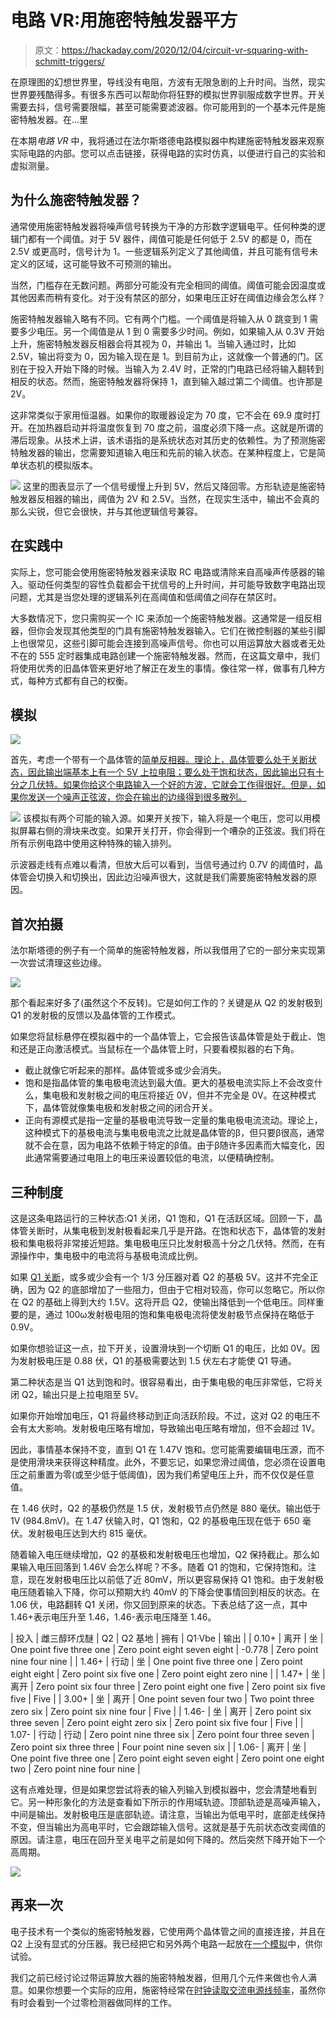 # 电路 VR:用施密特触发器平方

> 原文：<https://hackaday.com/2020/12/04/circuit-vr-squaring-with-schmitt-triggers/>

在原理图的幻想世界里，导线没有电阻，方波有无限急剧的上升时间。当然，现实世界要残酷得多。有很多东西可以帮助你将狂野的模拟世界驯服成数字世界。开关需要去抖，信号需要限幅，甚至可能需要滤波器。你可能用到的一个基本元件是施密特触发器。在…里

在本期*电路 VR* 中，我将通过在法尔斯塔德电路模拟器中构建施密特触发器来观察实际电路的内部。您可以点击链接，获得电路的实时仿真，以便进行自己的实验和虚拟测量。

## 为什么施密特触发器？

通常使用施密特触发器将噪声信号转换为干净的方形数字逻辑电平。任何种类的逻辑门都有一个阈值。对于 5V 器件，阈值可能是任何低于 2.5V 的都是 0，而在 2.5V 或更高时，信号计为 1。一些逻辑系列定义了其他阈值，并且可能有信号未定义的区域，这可能导致不可预测的输出。

当然，门槛存在无数问题。两部分可能没有完全相同的阈值。阈值可能会因温度或其他因素而稍有变化。对于没有禁区的部分，如果电压正好在阈值边缘会怎么样？

施密特触发器输入略有不同。它有两个门槛。一个阈值是将输入从 0 跳变到 1 需要多少电压。另一个阈值是从 1 到 0 需要多少时间。例如，如果输入从 0.3V 开始上升，施密特触发器反相器会将其视为 0，并输出 1。当输入通过时，比如 2.5V，输出将变为 0，因为输入现在是 1。到目前为止，这就像一个普通的门。区别在于投入开始下降的时候。当输入为 2.4V 时，正常的门电路已经将输入翻转到相反的状态。然而，施密特触发器将保持 1，直到输入越过第二个阈值。也许那是 2V。

这非常类似于家用恒温器。如果你的取暖器设定为 70 度，它不会在 69.9 度时打开。在加热器启动并将温度恢复到 70 度之前，温度必须下降一点。这就是所谓的滞后现象。从技术上讲，该术语指的是系统状态对其历史的依赖性。为了预测施密特触发器的输出，您需要知道输入电压和先前的输入状态。在某种程度上，它是简单状态机的模拟版本。

[![](img/1af45b1f17c24a1776f50dfb499dd4da.png)](https://hackaday.com/wp-content/uploads/2020/10/schmitt-1.png) 这里的图表显示了一个信号缓慢上升到 5V，然后又降回零。方形轨迹是施密特触发器反相器的输出，阈值为 2V 和 2.5V。当然，在现实生活中，输出不会真的那么尖锐，但它会很快，并与其他逻辑信号兼容。

## 在实践中

实际上，您可能会使用施密特触发器来读取 RC 电路或清除来自高噪声传感器的输入。驱动任何类型的容性负载都会干扰信号的上升时间，并可能导致数字电路出现问题，尤其是当您处理的逻辑系列在高阈值和低阈值之间存在禁区时。

大多数情况下，您只需购买一个 IC 来添加一个施密特触发器。这通常是一组反相器，但你会发现其他类型的门具有施密特触发器输入。它们在微控制器的某些引脚上也很常见，这些引脚可能会连接到高噪声信号。你也可以用运算放大器或者无处不在的 555 定时器集成电路创建一个施密特触发器。然而，在这篇文章中，我们将使用优秀的旧晶体管来更好地了解正在发生的事情。像往常一样，做事有几种方式，每种方式都有自己的权衡。

## 模拟

[![](img/bda48342c4fc12365dd41fe1005fc8ee.png)](https://hackaday.com/wp-content/uploads/2020/10/schmitt0.png)

首先，考虑一个带有一个晶体管的[简单反相器。理论上，晶体管要么处于关断状态，因此输出端基本上有一个 5V 上拉电阻；要么处于饱和状态，因此输出只有十分之几伏特。如果你给这个电路输入一个好的方波，它就会工作得很好。但是，如果你发送一个噪声正弦波，你会在输出的边缘得到很多散列。](http://tinyurl.com/yyawzsey)

[![](img/b7ac3ca96714e86c225cdccb276d8853.png)](https://hackaday.com/wp-content/uploads/2020/10/schmitt0a.png) 该模拟有两个可能的输入源。如果开关按下，输入将是一个电压，您可以用模拟屏幕右侧的滑块来改变。如果开关打开，你会得到一个嘈杂的正弦波。我们将在所有示例电路中使用这种特殊的输入排列。

示波器走线有点难以看清，但放大后可以看到，当信号通过约 0.7V 的阈值时，晶体管会切换入和切换出，因此边沿噪声很大，这就是我们需要施密特触发器的原因。

## 首次拍摄

法尔斯塔德的例子有一个简单的施密特触发器，所以我借用了它的一部分来实现第一次尝试清理这些边缘。

[![](img/d5fcf4f874c4d30b359ef803fe8f9bfa.png)](https://hackaday.com/wp-content/uploads/2020/10/schmitt1.png)

那个看起来好多了(虽然这个不反转)。它是如何工作的？关键是从 Q2 的发射极到 Q1 的发射极的反馈以及晶体管的工作模式。

如果您将鼠标悬停在模拟器中的一个晶体管上，它会报告该晶体管是处于截止、饱和还是正向激活模式。当鼠标在一个晶体管上时，只要看模拟器的右下角。

*   截止就像它听起来的那样。晶体管或多或少会消失。
*   饱和是指晶体管的集电极电流达到最大值。更大的基极电流实际上不会改变什么，集电极和发射极之间的电压将接近 0V，但并不完全是 0V。在这种模式下，晶体管就像集电极和发射极之间的闭合开关。
*   正向有源模式是指一定量的基极电流导致一定量的集电极电流流动。理论上，这种模式下的基极电流与集电极电流之比就是晶体管的β，但只要β很高，通常就不会在意，因为电路不依赖于特定的β值。由于β随许多因素而大幅变化，因此通常需要通过电阻上的电压来设置较低的电流，以便精确控制。

## 三种制度

这是这条电路运行的三种状态:Q1 关闭，Q1 饱和，Q1 在活跃区域。回顾一下，晶体管关断时，从集电极到发射极看起来几乎是开路。在饱和状态下，晶体管的发射极和集电极将非常接近短路。集电极电压只比发射极高十分之几伏特。然而，在有源操作中，集电极中的电流将与基极电流成比例。

如果 [Q1 关断](http://tinyurl.com/y29zf7rq)，或多或少会有一个 1/3 分压器对着 Q2 的基极 5V。这并不完全正确，因为 Q2 的底部增加了一些阻力，但由于它相对较高，你可以忽略它。所以你在 Q2 的基础上得到大约 1.5V。这将开启 Q2，使输出降低到一个低电压。同样重要的是，通过 100ω发射极电阻的饱和集电极电流将使发射极节点保持在略低于 0.9V。

如果你想验证这一点，拉下开关，设置滑块到一个切断 Q1 的电压，比如 0V。因为发射极电压是 0.88 伏，Q1 的基极需要达到 1.5 伏左右才能使 Q1 导通。

第二种状态是当 Q1 达到饱和时。很容易看出，由于集电极的电压非常低，它将关闭 Q2，输出只是上拉电阻至 5V。

如果你开始增加电压，Q1 将最终移动到正向活跃阶段。不过，这对 Q2 的电压不会有太大影响。发射极电压略有增加，导致输出电压略有增加，但不会超过 1V。

因此，事情基本保持不变，直到 Q1 在 1.47V 饱和。您可能需要编辑电压源，而不是使用滑块来获得这种精度。此外，不要忘记，如果您滑过阈值，您必须在设置电压之前重置为零(或至少低于低阈值)，因为我们希望电压上升，而不仅仅是任意值。

在 1.46 伏时，Q2 的基极仍然是 1.5 伏，发射极节点仍然是 880 毫伏。输出低于 1V (984.8mV)。在 1.47 伏输入时，Q1 饱和，Q2 的基极电压现在低于 650 毫伏。发射极电压达到大约 815 毫伏。

随着输入电压继续增加，Q2 的基极和发射极电压也增加，Q2 保持截止。那么如果输入电压回落到 1.46V 会怎么样呢？不多。随着 Q1 的饱和，它保持饱和。注意，现在发射极电压比以前低了近 80mV，所以更容易保持 Q1 饱和。由于发射极电压随着输入下降，你可以预期大约 40mV 的下降会使事情回到相反的状态。在 1.06 伏，电路翻转 Q1 关闭，你又回到原来的状态。下表总结了这一点，其中 1.46+表示电压升至 1.46，1.46-表示电压降至 1.46。

| 投入 | 雌三醇环戊醚 | Q2 | Q2 基地 | 拥有 | Q1·Vbe | 输出 |
| 0.10+ | 离开 | 坐 | One point five three one | Zero point eight seven eight | -0.778 | Zero point nine four nine |
| 1.46+ | 行动 | 坐 | One point five three one | Zero point eight eight | Zero point six five one | Zero point eight zero nine |
| 1.47+ | 坐 | 离开 | Zero point six four three | Zero point eight one five | Zero point six five five | Five |
| 3.00+ | 坐 | 离开 | One point seven four two | Two point three zero six | Zero point six nine four | Five |
| 1.46- | 坐 | 离开 | Zero point six three seven | Zero point eight zero six | Zero point six five four | Five |
| 1.07- | 行动 | 行动 | Zero point nine three six | Zero point four three seven | Zero point six three three | Four point nine seven six |
| 1.06- | 离开 | 坐 | One point five three one | Zero point eight seven eight | Zero point one eight two | Zero point nine four nine |

这有点难处理，但是如果您尝试将表的输入列输入到模拟器中，您会清楚地看到它。另一种形象化的方法是查看如下所示的作用域轨迹。顶部轨迹是高噪声输入，中间是输出。发射极电压是底部轨迹。请注意，当输出为低电平时，底部走线保持不变，但当输出为高电平时，它会跟踪输入信号。这就是基于先前状态改变阈值的原因。请注意，电压在回升至关电平之前是如何下降的。然后突然下降开始下一个高周期。

[![](img/440f842cecec52b4764db1798230a998.png)](https://hackaday.com/wp-content/uploads/2020/10/scope.png)

## 再来一次

电子技术有一个类似的施密特触发器，它使用两个晶体管之间的直接连接，并且在 Q2 上没有显式的分压器。我已经把它和另外两个电路一起放在[一个模拟](http://tinyurl.com/yxtpky4p)中，供你试验。

我们之前已经讨论过带运算放大器的施密特触发器，但用几个元件来做也令人满意。如果你想要一个实际的应用，施密特经常在[时钟读取交流电源线频率](https://hackaday.com/2020/04/09/tell-time-like-its-1960-with-this-all-transistor-digital-clock/)，虽然你有时会看到一个过零检测器做同样的工作。